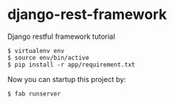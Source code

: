django-rest-framework
=====================

Django restful framework tutorial

```
$ virtualenv env
$ source env/bin/active
$ pip install -r app/requirement.txt
```

Now you can startup this project by:

```
$ fab runserver
```
